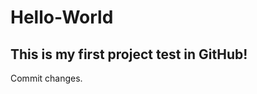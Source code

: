 # Hello-World
This is my first project test in GitHub!
------------------------------------------
Commit changes.

